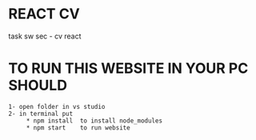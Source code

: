 # REACT CV
task sw sec - cv react

# TO RUN THIS WEBSITE IN YOUR PC SHOULD
    1- open folder in vs studio
    2- in terminal put
         * npm install  to install node_modules
         * npm start    to run website
